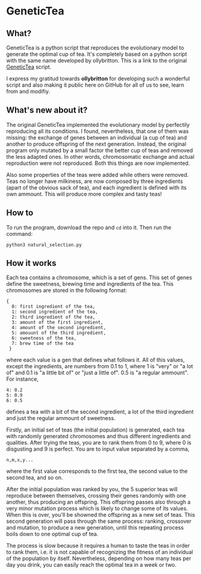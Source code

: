 # GeneticTea

## What?

GeneticTea is a python script that reproduces the evolutionary model to generate
the optimal cup of tea. It's completely based on a python script with the same name
developed by ollybritton. This is a link to the original [GeneticTea](https://github.com/ollybritton/GeneticTea) script.

I express my gratitud towards **ollybritton** for developing such a wonderful script and also making it public here on GitHub for all of us to see, learn from and modifiy.

## What's new about it?

The original GeneticTea implemented the evolutionary model by perfectily reproducing all
its conditions. I found, nevertheless, that one of them was missing: the exchange of genes 
between an individual (a cup of tea) and another to produce offspring of the next generation. 
Instead, the original program only mutated by a small factor the better cup of teas and removed the less
adapted ones. In other words, chromosomatic exchange and actual reproduction were not reproduced.
Both this things are now implemented.

Also some properties of the teas were added while others were removed. Teas no longer
have milkiness, are now composed by three ingredients (apart of the obvious sack of tea),
and each ingredient is defined with its own ammount. This will produce more complex and
tasty teas!

## How to

To run the program, download the repo and `cd` into it. Then run the command:

    python3 natural_selection.py

## How it works

Each tea contains a chromosome, which is a set of gens. This set of genes
define the sweetness, brewing time and ingredients of the tea. This chromosomes
are stored in the following format:

    {
      0: first ingredient of the tea,
      1: second ingredient of the tea,
      2: third ingredient of the tea,
      3: amount of the first ingredient,
      4: amount of the second ingredient,
      5: amouunt of the third ingredient,
      6: sweetness of the tea,
      7: brew time of the tea
     }



where each value is a gen that defines what follows it. All of this
values, except the ingredients, are numbers from 0.1 to 1, where 1 is "very" or
"a lot of" and 0.1 is "a little bit of" or "just a little of". 0.5 is
"a regular ammount". For instance,

    4: 0.2
    5: 0.9
    6: 0.5

defines a tea with a bit of the second ingredient, a lot of the third ingredient
and just the regular ammount of sweetness.

Firstly, an initial set of teas (the initial population) is generated, each tea
with randomly generated chromosomes and thus different ingredients and qualities.
After trying the teas, you are to rank them from 0 to 9, where 0 is disgusting
and 9 is perfect. You are to input value separated by a comma,

    n,m,x,y...

where the first value corresponds to the first tea, the second value to the second
tea, and so on.

After the initial population was ranked by you, the 5 superior teas will
reproduce between themselves, crossing their genes randomly with one another,
thus producing an offspring. This offspring passes also through a very minor
mutation process which is likely to change some of its values. When this is over,
you'll be showned the offspring as a new set of teas. This second generation
will pass through the same process: ranking, crossover and mutation, to produce
a new generation, until this repeating process boils down to one optimal cup
of tea.

The process is slow because it requires a human to taste the teas in order to
rank them, i.e. it is not capable of recognizing the fitness of an individual
of the population by itself. Nevertheless, depending on how many teas per day
you drink, you can easily reach the optimal tea in a week or two.
